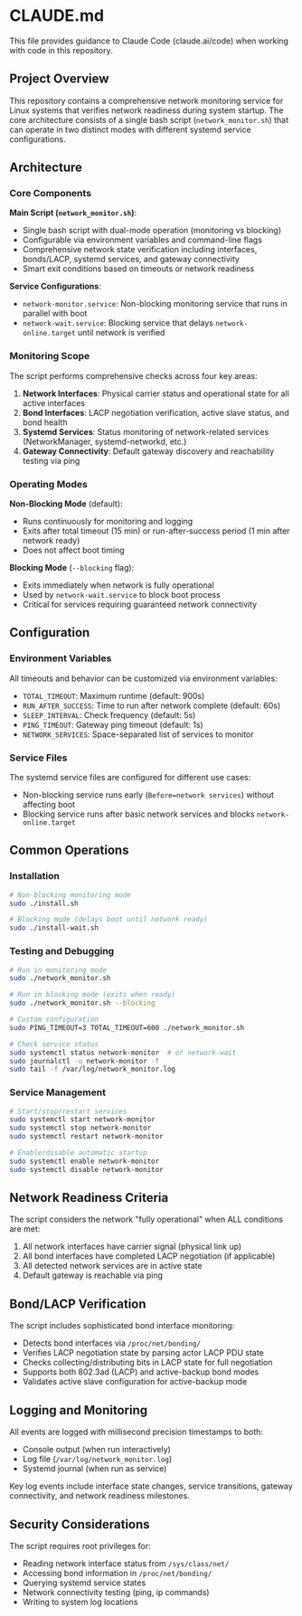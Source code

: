 # CLAUDE.md

This file provides guidance to Claude Code (claude.ai/code) when working with code in this repository.

## Project Overview

This repository contains a comprehensive network monitoring service for Linux systems that verifies network readiness during system startup. The core architecture consists of a single bash script (`network_monitor.sh`) that can operate in two distinct modes with different systemd service configurations.

## Architecture

### Core Components

**Main Script (`network_monitor.sh`)**:
- Single bash script with dual-mode operation (monitoring vs blocking)
- Configurable via environment variables and command-line flags
- Comprehensive network state verification including interfaces, bonds/LACP, systemd services, and gateway connectivity
- Smart exit conditions based on timeouts or network readiness

**Service Configurations**:
- `network-monitor.service`: Non-blocking monitoring service that runs in parallel with boot
- `network-wait.service`: Blocking service that delays `network-online.target` until network is verified

### Monitoring Scope

The script performs comprehensive checks across four key areas:
1. **Network Interfaces**: Physical carrier status and operational state for all active interfaces
2. **Bond Interfaces**: LACP negotiation verification, active slave status, and bond health
3. **Systemd Services**: Status monitoring of network-related services (NetworkManager, systemd-networkd, etc.)
4. **Gateway Connectivity**: Default gateway discovery and reachability testing via ping

### Operating Modes

**Non-Blocking Mode** (default):
- Runs continuously for monitoring and logging
- Exits after total timeout (15 min) or run-after-success period (1 min after network ready)
- Does not affect boot timing

**Blocking Mode** (`--blocking` flag):
- Exits immediately when network is fully operational
- Used by `network-wait.service` to block boot process
- Critical for services requiring guaranteed network connectivity

## Configuration

### Environment Variables
All timeouts and behavior can be customized via environment variables:
- `TOTAL_TIMEOUT`: Maximum runtime (default: 900s)
- `RUN_AFTER_SUCCESS`: Time to run after network complete (default: 60s) 
- `SLEEP_INTERVAL`: Check frequency (default: 5s)
- `PING_TIMEOUT`: Gateway ping timeout (default: 1s)
- `NETWORK_SERVICES`: Space-separated list of services to monitor

### Service Files
The systemd service files are configured for different use cases:
- Non-blocking service runs early (`Before=network services`) without affecting boot
- Blocking service runs after basic network services and blocks `network-online.target`

## Common Operations

### Installation
```bash
# Non-blocking monitoring mode
sudo ./install.sh

# Blocking mode (delays boot until network ready)  
sudo ./install-wait.sh
```

### Testing and Debugging
```bash
# Run in monitoring mode
sudo ./network_monitor.sh

# Run in blocking mode (exits when ready)
sudo ./network_monitor.sh --blocking

# Custom configuration
sudo PING_TIMEOUT=3 TOTAL_TIMEOUT=600 ./network_monitor.sh

# Check service status
sudo systemctl status network-monitor  # or network-wait
sudo journalctl -u network-monitor -f
sudo tail -f /var/log/network_monitor.log
```

### Service Management
```bash
# Start/stop/restart services
sudo systemctl start network-monitor
sudo systemctl stop network-monitor
sudo systemctl restart network-monitor

# Enable/disable automatic startup
sudo systemctl enable network-monitor
sudo systemctl disable network-monitor
```

## Network Readiness Criteria

The script considers the network "fully operational" when ALL conditions are met:
1. All network interfaces have carrier signal (physical link up)
2. All bond interfaces have completed LACP negotiation (if applicable)
3. All detected network services are in active state
4. Default gateway is reachable via ping

## Bond/LACP Verification

The script includes sophisticated bond interface monitoring:
- Detects bond interfaces via `/proc/net/bonding/`
- Verifies LACP negotiation state by parsing actor LACP PDU state
- Checks collecting/distributing bits in LACP state for full negotiation
- Supports both 802.3ad (LACP) and active-backup bond modes
- Validates active slave configuration for active-backup mode

## Logging and Monitoring

All events are logged with millisecond precision timestamps to both:
- Console output (when run interactively)
- Log file (`/var/log/network_monitor.log`)
- Systemd journal (when run as service)

Key log events include interface state changes, service transitions, gateway connectivity, and network readiness milestones.

## Security Considerations

The script requires root privileges for:
- Reading network interface status from `/sys/class/net/`
- Accessing bond information in `/proc/net/bonding/`
- Querying systemd service states
- Network connectivity testing (ping, ip commands)
- Writing to system log locations